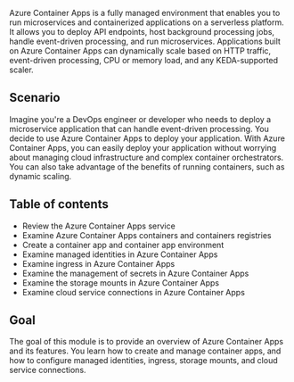 Azure Container Apps is a fully managed environment that enables you to run microservices and containerized applications on a serverless platform. It allows you to deploy API endpoints, host background processing jobs, handle event-driven processing, and run microservices. Applications built on Azure Container Apps can dynamically scale based on HTTP traffic, event-driven processing, CPU or memory load, and any KEDA-supported scaler.

## Scenario

Imagine you're a DevOps engineer or developer who needs to deploy a microservice application that can handle event-driven processing. You decide to use Azure Container Apps to deploy your application. With Azure Container Apps, you can easily deploy your application without worrying about managing cloud infrastructure and complex container orchestrators. You can also take advantage of the benefits of running containers, such as dynamic scaling.

## Table of contents

- Review the Azure Container Apps service
- Examine Azure Container Apps containers and containers registries
- Create a container app and container app environment
- Examine managed identities in Azure Container Apps
- Examine ingress in Azure Container Apps
- Examine the management of secrets in Azure Container Apps
- Examine the storage mounts in Azure Container Apps
- Examine cloud service connections in Azure Container Apps

## Goal

The goal of this module is to provide an overview of Azure Container Apps and its features. You learn how to create and manage container apps, and how to configure managed identities, ingress, storage mounts, and cloud service connections.
